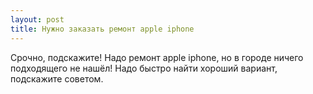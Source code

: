 ```yaml
---
layout: post 
title: Нужно заказать ремонт apple iphone 
--- 
```

Срочно, подскажите! Надо ремонт apple iphone, но в городе ничего подходящего не нашёл! Надо быстро найти хороший вариант, подскажите советом.